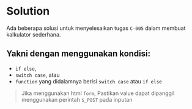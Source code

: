 # Solution

Ada beberapa solusi untuk menyelesaikan tugas `C-005` dalam membuat kalkulator sederhana. 

## Yakni dengan menggunakan kondisi: 
- `if else`, 
- `switch case`, atau
- `function` yang didalamnya berisi `switch case` atau `if else`

> Jika menggunakan html `form`, Pastikan value dapat dipanggil menggunakan perintah `$_POST` pada inputan
